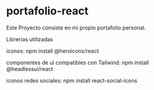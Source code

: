 # portafolio-react
Este Proyecto consiste en mi propio portafolio personal.

Librerias utilizadas

iconos: npm install @heroicons/react

componentes de ui compatibles con Tailwind: npm install @headlessui/react

iconos redes sociales: npm install react-social-icons
